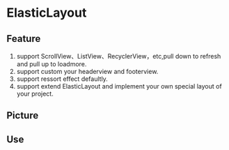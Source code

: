 # ElasticLayout
## Feature
1. support ScrollView、ListView、RecyclerView，etc,pull down to refresh and pull up to loadmore.
2. support custom your headerview and footerview.
3. support ressort effect defaultly.
4. support extend ElasticLayout and implement your own special layout of your project.

## Picture
## Use






